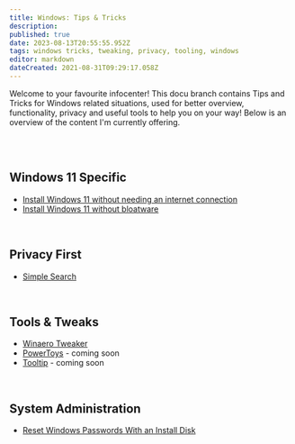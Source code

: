 ```yaml
---
title: Windows: Tips & Tricks
description: 
published: true
date: 2023-08-13T20:55:55.952Z
tags: windows tricks, tweaking, privacy, tooling, windows
editor: markdown
dateCreated: 2021-08-31T09:29:17.058Z
---
```


Welcome to your favourite infocenter! This docu branch contains Tips and Tricks for Windows related situations, used for better overview, functionality, privacy and useful tools to help you on your way!
Below is an overview of the content I'm currently offering.

<br>
<br>

## Windows 11 Specific

- [Install Windows 11 without needing an internet connection]()
- [Install Windows 11 without bloatware]()

<br> 

## Privacy First

- [Simple Search](/manuals/windows-tips/simplesearch)



<br>

## Tools & Tweaks

- [Winaero Tweaker](/manuals/windows-tips/winaero-tweaker)
- [PowerToys](/manuals/windows-tips/winpowertoys) - coming soon
- [Tooltip](/manuals/windows-tips/wintooltip) - coming soon


<br>

## System Administration

- [Reset Windows Passwords With an Install Disk](/manuals/windows-tips/reset-password-winusb)

<br>

